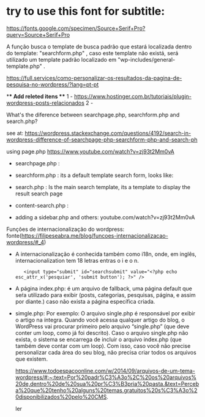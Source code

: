 # try to use this font for subtitle:

https://fonts.google.com/specimen/Source+Serif+Pro?query=Source+Serif+Pro

A função <?php get_search_form(); ?> busca o template de busca padrão que estará localizada
dentro do template: "searchform.php" , caso este template não existá, será utilizado um template padrão localizado em "wp-includes/general-template.php" .

https://full.services/como-personalizar-os-resultados-da-pagina-de-pesquisa-no-wordpress/?lang=pt-pt

\***\* Add releted itens \*\***
1 - https://www.hostinger.com.br/tutoriais/plugin-wordpress-posts-relacionados
2 -

What's the diference between searchpage.php, searchform.php and search.php?

see at: https://wordpress.stackexchange.com/questions/4192/search-in-wordpress-difference-of-searchpage-php-searchform-php-and-search-ph

using page.php
https://www.youtube.com/watch?v=zj93t2Mm0vA

- searchpage.php :
- searchform.php : its a default template search form, looks like:

- search.php : Is the main search template, its a template to display the result search page
- content-search.php :

- adding a sidebar.php and others: youtube.com/watch?v=zj93t2Mm0vA

Funções de internacionalização do wordpress: fonte(https://filipeseabra.me/blog/funcoes-internacionalizacao-wordpress/#_4)

- A internacionalização é conhecida também como i18n, onde, em inglês, internacionalization tem 18 letras entras o i e o n.

         <input type="submit" id="searchsubmit" value="<?php echo esc_attr_x('pesquiar', 'submit button'); ?>" />

* A página index.php: é um arquivo de fallback, uma página default que seŕa utilizado para exibir (posts, categorias, pesquisas, página, e assim por diante.) caso não exista a página específica criada.

* simgle.php:
  Por exemplo: O arquivo single.php é responsável por exibir o artigo na íntegra. Quando você acessa qualquer artigo do blog, o WordPress vai procurar primeiro pelo arquivo “single.php” (que deve conter um loop, como já foi descrito). Caso o arquivo single.php não exista, o sistema se encarrega de incluir o arquivo index.php (que também deve contar com um loop). Com isso, caso você não precise personalizar cada área do seu blog, não precisa criar todos os arquivos que existem.

  https://www.todoespacoonline.com/w/2014/09/arquivos-de-um-tema-wordpress/#:~:text=Por%20padr%C3%A3o%2C%20os%20arquivos%20de,dentro%20de%20sua%20pr%C3%B3pria%20pasta.&text=Perceba%20que%20tenho%20alguns%20temas,gratuitos%20s%C3%A3o%20disponibilizados%20pelo%20CMS.

  ler
